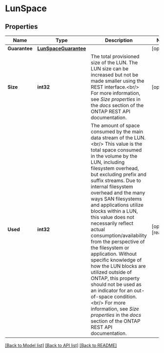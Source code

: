 # LunSpace

## Properties

Name | Type | Description | Notes
------------ | ------------- | ------------- | -------------
**Guarantee** | [**LunSpaceGuarantee**](lun_space_guarantee.md) |  | [optional] 
**Size** | **int32** | The total provisioned size of the LUN. The LUN size can be increased but not be made smaller using the REST interface.&lt;br/&gt; For more information, see _Size properties_ in the _docs_ section of the ONTAP REST API documentation.  | [optional] 
**Used** | **int32** | The amount of space consumed by the main data stream of the LUN.&lt;br/&gt; This value is the total space consumed in the volume by the LUN, including filesystem overhead, but excluding prefix and suffix streams. Due to internal filesystem overhead and the many ways SAN filesystems and applications utilize blocks within a LUN, this value does not necessarily reflect actual consumption/availability from the perspective of the filesystem or application. Without specific knowledge of how the LUN blocks are utilized outside of ONTAP, this property should not be used as an indicator for an out-of-space condition.&lt;br/&gt; For more information, see _Size properties_ in the _docs_ section of the ONTAP REST API documentation.  | [optional] [readonly] 

[[Back to Model list]](../README.md#documentation-for-models) [[Back to API list]](../README.md#documentation-for-api-endpoints) [[Back to README]](../README.md)


